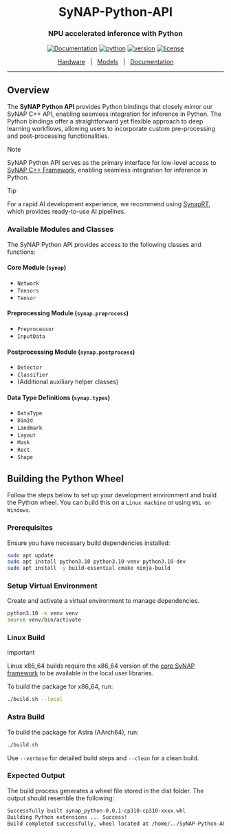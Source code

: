 <div align="center">

SyNAP-Python-API
===========================
<h3> NPU accelerated inference with Python</h3>

[![Documentation](https://img.shields.io/badge/docs-latest-brightgreen.svg?style=flat)](https://developer.synaptics.com/)
[![python](https://img.shields.io/badge/python-3.10-brightgreen)](https://www.python.org/downloads/release/python-3123/)
[![version](https://img.shields.io/badge/release-0.0.1.preview-yellow)](https://github.com/synaptics-synap/synap-python/releases)
[![license](https://img.shields.io/badge/license-Apache%202-blue)](./LICENSE)

[Hardware](https://www.synaptics.com/products/embedded-processors/astra-machina-foundation-series)&nbsp;&nbsp;&nbsp;|&nbsp;&nbsp;&nbsp;[Models](https://developer.synaptics.com/models?operator=AND)&nbsp;&nbsp;&nbsp;|&nbsp;&nbsp;&nbsp;[Documentation](https://developer.synaptics.com/)
</div>
<hr>

## Overview


The **SyNAP Python API** provides Python bindings that closely mirror our SyNAP C++ API, enabling seamless integration for inference in Python. The Python bindings offer a straightforward yet flexible approach to deep learning workflows, allowing users to incorporate custom pre-processing and post-processing functionalities.

> [!NOTE]
> SyNAP Python API serves as the primary interface for low-level access to [SyNAP C++ Framework](https://github.com/synaptics-astra/synap-framework), enabling seamless integration for inference in Python. 

> [!TIP]
> For a rapid AI development experience, we recommend using [SynapRT](https://github.com/synaptics-synap/synap-rt), which provides ready-to-use AI pipelines.


### Available Modules and Classes

The SyNAP Python API provides access to the following classes and functions: 
#### **Core Module (`synap`)**
- `Network`
- `Tensors`
- `Tensor`

#### **Preprocessing Module (`synap.preprocess`)**
- `Preprocessor`
- `InputData`

#### **Postprocessing Module (`synap.postprocess`)**
- `Detector`
- `Classifier`
- (Additional auxiliary helper classes)

#### **Data Type Definitions (`synap.types`)**
- `DataType`
- `Dim2d`
- `Landmark`
- `Layout`
- `Mask`
- `Rect`
- `Shape`

## Building the Python Wheel

Follow the steps below to set up your development environment and build the Python wheel. You can build this on a `Linux machine` or using `WSL on Windows`.

### **Prerequisites**

Ensure you have necessary build dependencies installed:

```sh
sudo apt update
sudo apt install python3.10 python3.10-venv python3.10-dev
sudo apt install -y build-essential cmake ninja-build
```

### **Setup Virtual Environment**

Create and activate a virtual environment to manage dependencies.

```sh
python3.10 -m venv venv
source venv/bin/activate
```


### **Linux Build**
> [!IMPORTANT]  
> Linux x86_64 builds require the x86_64 version of the [core SyNAP framework](https://github.com/synaptics-synap/runtime/tree/wip/framework-port) to be available in the local user libraries.


To build the package for x86_64, run:
```sh
./build.sh --local
```
### **Astra Build**

To build the package for Astra (AArch64), run:
```sh
./build.sh 
```
Use `--verbose` for detailed build steps and `--clean` for a clean build.

### **Expected Output**

The build process generates a wheel file stored in the dist folder. The output should resemble the following:

```sh
Successfully built synap_python-0.0.1-cp310-cp310-xxxx.whl
Building Python extensions ... Success!
Build completed successfully, wheel located at /home/../SyNAP-Python-API/dist/
```

 
 

 

